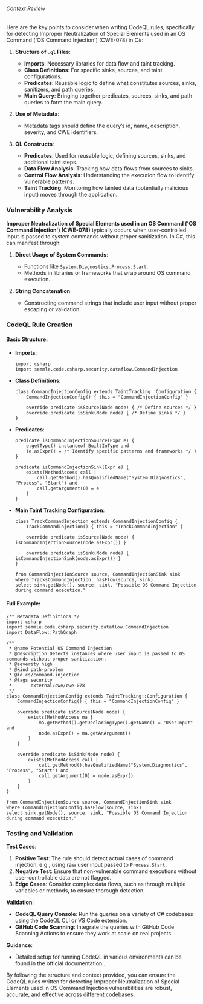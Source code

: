 ###### Context Review

Here are the key points to consider when writing CodeQL rules, specifically for detecting Improper Neutralization of Special Elements used in an OS Command ('OS Command Injection') (CWE-078) in C#:

1. **Structure of `.ql` Files**:
    - **Imports**: Necessary libraries for data flow and taint tracking.
    - **Class Definitions**: For specific sinks, sources, and taint configurations.
    - **Predicates**: Reusable logic to define what constitutes sources, sinks, sanitizers, and path queries.
    - **Main Query**: Bringing together predicates, sources, sinks, and path queries to form the main query.

2. **Use of Metadata**:
    - Metadata tags should define the query’s id, name, description, severity, and CWE identifiers.

3. **QL Constructs**: 
    - **Predicates**: Used for reusable logic, defining sources, sinks, and additional taint steps.
    - **Data Flow Analysis**: Tracking how data flows from sources to sinks.
    - **Control Flow Analysis**: Understanding the execution flow to identify vulnerable patterns.
    - **Taint Tracking**: Monitoring how tainted data (potentially malicious input) moves through the application.

### Vulnerability Analysis

**Improper Neutralization of Special Elements used in an OS Command ('OS Command Injection') (CWE-078)** typically occurs when user-controlled input is passed to system commands without proper sanitization. In C#, this can manifest through:

1. **Direct Usage of System Commands**:
    - Functions like `System.Diagnostics.Process.Start`.
    - Methods in libraries or frameworks that wrap around OS command execution.

2. **String Concatenation**:
    - Constructing command strings that include user input without proper escaping or validation.

### CodeQL Rule Creation

#### Basic Structure:
- **Imports**:
  ```ql
  import csharp
  import semmle.code.csharp.security.dataflow.CommandInjection
  ```

- **Class Definitions**:
  ```ql
  class CommandInjectionConfig extends TaintTracking::Configuration {
      CommandInjectionConfig() { this = "CommandInjectionConfig" }

      override predicate isSource(Node node) { /* Define sources */ }
      override predicate isSink(Node node) { /* Define sinks */ }
  }
  ```

- **Predicates**:
  ```ql
  predicate isCommandInjectionSource(Expr e) {
      e.getType() instanceof BuiltInType and
      (e.asExpr() = /* Identify specific patterns and frameworks */ )
  }

  predicate isCommandInjectionSink(Expr e) {
      exists(MethodAccess call |
          call.getMethod().hasQualifiedName("System.Diagnostics", "Process", "Start") and
          call.getArgument(0) = e
      )
  }
  ```

- **Main Taint Tracking Configuration**:
  ```ql
  class TrackCommandInjection extends CommandInjectionConfig {
      TrackCommandInjection() { this = "TrackCommandInjection" }
      
      override predicate isSource(Node node) { isCommandInjectionSource(node.asExpr()) }

      override predicate isSink(Node node) { isCommandInjectionSink(node.asExpr()) }
  }

  from CommandInjectionSource source, CommandInjectionSink sink
  where TracksCommandInjection::hasFlow(source, sink)
  select sink.getNode(), source, sink, "Possible OS Command Injection during command execution."
  ```

#### Full Example:
```ql
/** Metadata Definitions */
import csharp
import semmle.code.csharp.security.dataflow.CommandInjection
import DataFlow::PathGraph

/**
 * @name Potential OS Command Injection
 * @description Detects instances where user input is passed to OS commands without proper sanitization.
 * @severity high
 * @kind path-problem
 * @id cs/command-injection 
 * @tags security
 *       external/cwe/cwe-078
 */
class CommandInjectionConfig extends TaintTracking::Configuration {
    CommandInjectionConfig() { this = "CommandInjectionConfig" }

    override predicate isSource(Node node) {
        exists(MethodAccess ma | 
            ma.getMethod().getDeclaringType().getName() = "UserInput" and 
            node.asExpr() = ma.getAnArgument()
        )
    }

    override predicate isSink(Node node) {
        exists(MethodAccess call |
            call.getMethod().hasQualifiedName("System.Diagnostics", "Process", "Start") and
            call.getArgument(0) = node.asExpr()
        )
    }
}

from CommandInjectionSource source, CommandInjectionSink sink
where CommandInjectionConfig.hasFlow(source, sink)
select sink.getNode(), source, sink, "Possible OS Command Injection during command execution."
```

### Testing and Validation

**Test Cases**:
1. **Positive Test**: The rule should detect actual cases of command injection, e.g., using raw user input passed to `Process.Start`.
2. **Negative Test**: Ensure that non-vulnerable command executions without user-controllable data are not flagged.
3. **Edge Cases**: Consider complex data flows, such as through multiple variables or methods, to ensure thorough detection.

**Validation**:
- **CodeQL Query Console**: Run the queries on a variety of C# codebases using the CodeQL CLI or VS Code extension.
- **GitHub Code Scanning**: Integrate the queries with GitHub Code Scanning Actions to ensure they work at scale on real projects.

**Guidance**:
- Detailed setup for running CodeQL in various environments can be found in the official documentation   .

By following the structure and context provided, you can ensure the CodeQL rules written for detecting Improper Neutralization of Special Elements used in OS Command Injection vulnerabilities are robust, accurate, and effective across different codebases.
